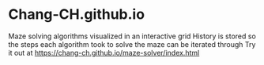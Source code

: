 # Chang-CH.github.io
Maze solving algorithms visualized in an interactive grid
History is stored so the steps each algorithm took to solve the maze can be iterated through
Try it out at https://chang-ch.github.io/maze-solver/index.html
